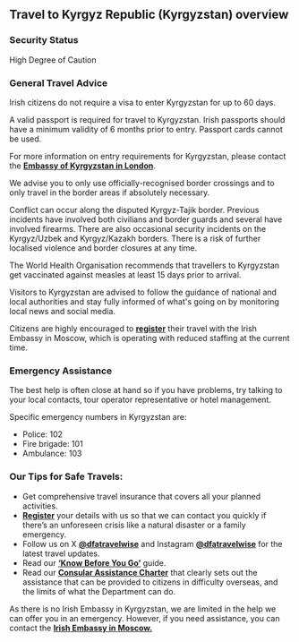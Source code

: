## Travel to Kyrgyz Republic (Kyrgyzstan) overview

### **Security Status**

High Degree of Caution

### **General Travel Advice**

Irish citizens do not require a visa to enter Kyrgyzstan for up to 60 days.

A valid passport is required for travel to Kyrgyzstan. Irish passports should have a minimum validity of 6 months prior to entry. Passport cards cannot be used.

For more information on entry requirements for Kyrgyzstan, please contact the [**Embassy of Kyrgyzstan in London**](https://mfa.gov.kg/en/dm/uk).

We advise you to only use officially-recognised border crossings and to only travel in the border areas if absolutely necessary.

Conflict can occur along the disputed Kyrgyz-Tajik border. Previous incidents have involved both civilians and border guards and several have involved firearms. There are also occasional security incidents on the Kyrgyz/Uzbek and Kyrgyz/Kazakh borders. There is a risk of further localised violence and border closures at any time.

The World Health Organisation recommends that travellers to Kyrgyzstan get vaccinated against measles at least 15 days prior to arrival.

Visitors to Kyrgyzstan are advised to follow the guidance of national and local authorities and stay fully informed of what's going on by monitoring local news and social media.

Citizens are highly encouraged to [**register**](/en/dfa/overseas-travel/citizens-registration/) their travel with the Irish Embassy in Moscow, which is operating with reduced staffing at the current time.

### **Emergency Assistance**

The best help is often close at hand so if you have problems, try talking to your local contacts, tour operator representative or hotel management.

Specific emergency numbers in Kyrgyzstan are:

* Police: 102
* Fire brigade: 101
* Ambulance: 103

### **Our Tips for Safe Travels:**

* Get comprehensive travel insurance that covers all your planned activities.
* [**Register**](/en/dfa/overseas-travel/citizens-registration/) your details with us so that we can contact you quickly if there’s an unforeseen crisis like a natural disaster or a family emergency.
* Follow us on X [**@dfatravelwise**](https://www.twitter.com/DFATravelWise) and Instagram [**@dfatravelwise**](https://www.instagram.com/dfatravelwise/) for the latest travel updates.
* Read our [**‘Know Before You Go’**](/en/dfa/overseas-travel/know-before-you-go-/) guide.
* Read our [**Consular Assistance Charter**](https://www.ireland.ie/en/dfa/overseas-travel/assistance-abroad/consular-assistance-charter/) that clearly sets out the assistance that can be provided to citizens in difficulty overseas, and the limits of what the Department can do.

As there is no Irish Embassy in Kyrgyzstan, we are limited in the help we can offer you in an emergency. However, if you need assistance, you can contact the [**Irish Embassy in Moscow.**](https://www.dfa.ie/irish-embassy/russia/contact-us/)